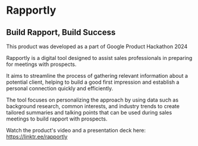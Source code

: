 # Rapportly
## Build Rapport, Build Success

This product was developed as a part of Google Product Hackathon 2024

Rapportly is a digital tool designed to assist sales professionals in preparing for meetings with prospects. 

It aims to streamline the process of gathering relevant information about a potential client, helping to build a good first impression and establish a personal connection quickly and efficiently.

The tool focuses on personalizing the approach by using data such as background research, common interests, and industry trends to create tailored summaries and talking points that can be used during sales meetings to build rapport with prospects.

Watch the product's video and a presentation deck here: https://linktr.ee/rapportly
